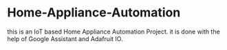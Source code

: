 # Home-Appliance-Automation
this is an IoT based Home Appliance  Automation Project. it is done with the help of Google Assistant and Adafruit IO.
